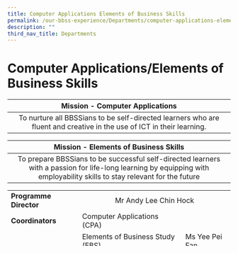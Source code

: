 ```yaml
---
title: Computer Applications Elements of Business Skills
permalink: /our-bbss-experience/Departments/computer-applications-elements-of-business-sk/
description: ""
third_nav_title: Departments
---
```

# Computer Applications/Elements of Business Skills

|      Mission - Computer Applications           | 
|:----------------------------:|
| To nurture all BBSSians to be self-directed learners who are fluent and creative in the use of ICT in their learning. | 

|     Mission - Elements of Business Skills           | 
|:----------------------------:|
| To prepare BBSSians to be successful self-directed learners with a passion for life-long learning by equipping with employability skills to stay relevant for the future | 


<div>
<table style="height: 126px;">
<tbody>
<tr>
<td><strong>Programme Director</strong></td>
<td colspan="2" style="text-align: center;">Mr Andy Lee Chin Hock</td>
</tr>
<tr>
<td><strong>Coordinators</strong></td>
<td >Computer Applications (CPA)</td>
<td>&nbsp;</td>
</tr>
<tr >
<td >&nbsp;</td>
<td>Elements of Business Study (EBS)</td>
<td>Ms Yee Pei Fan</td>
</tr>
</tbody>
</table>
</div>
<div>
<h3>&nbsp;</h3>
</div>